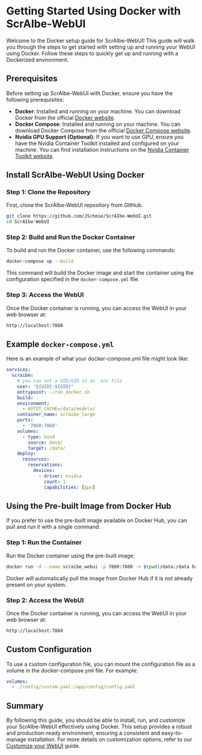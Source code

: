 # Getting Started Using Docker with ScrAIbe-WebUI

Welcome to the Docker setup guide for ScrAIbe-WebUI! This guide will walk you through the steps to get started with setting up and running your WebUI using Docker. Follow these steps to quickly get up and running with a Dockerized environment.

## Prerequisites

Before setting up ScrAIbe-WebUI with Docker, ensure you have the following prerequisites:

- **Docker**: Installed and running on your machine. You can download Docker from the official [Docker website](https://www.docker.com/get-started).
- **Docker Compose**: Installed and running on your machine. You can download Docker Compose from the official [Docker Compose website](https://docs.docker.com/compose/install/).
- **Nvidia GPU Support (Optional)**: If you want to use GPU, ensure you have the Nvidia Container Toolkit installed and configured on your machine. You can find installation instructions on the [Nvidia Container Toolkit website](https://docs.nvidia.com/datacenter/cloud-native/container-toolkit/install-guide.html).

## Install ScrAIbe-WebUI Using Docker

### Step 1: Clone the Repository

First, clone the ScrAIbe-WebUI repository from GitHub.

```bash
git clone https://github.com/JSchmie/ScrAIbe-WebUI.git
cd ScrAIbe-WebUI
```

### Step 2: Build and Run the Docker Container

To build and run the Docker container, use the following commands:

```bash
docker-compose up --build
```

This command will build the Docker image and start the container using the configuration specified in the `docker-compose.yml` file.

### Step 3: Access the WebUI

Once the Docker container is running, you can access the WebUI in your web browser at:

```bash
http://localhost:7860
```

## Example `docker-compose.yml`

Here is an example of what your docker-compose.yml file might look like:

```yaml
services:
  scraibe:
    # you can set a UID/GID in an .env file
    user: "${UID}:${GID}"
    entrypoint: ./run_docker.sh
    build: .
    environment: 
      - AUTOT_CACHE=/data/models/
    container_name: scraibe_large
    ports:
      - '7860:7860'
    volumes: 
      - type: bind
        source: data/
        target: /data/
    deploy:
      resources:
        reservations:
          devices:
            - driver: nvidia
              count: 1
              capabilities: [gpu]
```

## Using the Pre-built Image from Docker Hub

If you prefer to use the pre-built image available on Docker Hub, you can pull and run it with a single command.

### Step 1: Run the Container

Run the Docker container using the pre-built image:

```bash
docker run -d --name scraibe_webui -p 7860:7860 -v $(pwd)/data:/data hadr0n/scraibe
```

Docker will automatically pull the image from Docker Hub if it is not already present on your system.

### Step 2: Access the WebUI

Once the Docker container is running, you can access the WebUI in your web browser at:

```bash
http://localhost:7860
```

## Custom Configuration

To use a custom configuration file, you can mount the configuration file as a volume in the docker-compose.yml file. For example:

```yaml
volumes:
  - ./config/custom.yaml:/app/config/config.yaml
```

## Summary

By following this guide, you should be able to install, run, and customize your ScrAIbe-WebUI effectively using Docker. This setup provides a robust and production-ready environment, ensuring a consistent and easy-to-manage installation. For more details on customization options, refer to our [Customize your WebUI](Customize.md) guide.
